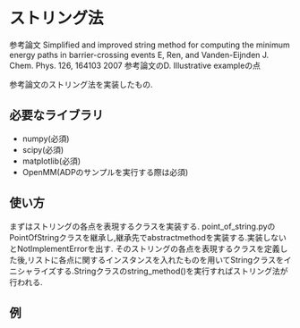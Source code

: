 # ストリング法
参考論文
Simplified and improved string method for computing the minimum energy paths in barrier-crossing events
E, Ren, and Vanden-Eijnden
J. Chem. Phys. 126, 164103  2007
参考論文のD. Illustrative exampleの点

参考論文のストリング法を実装したもの.

## 必要なライブラリ
- numpy(必須)
- scipy(必須)
- matplotlib(必須)
- OpenMM(ADPのサンプルを実行する際は必須)

## 使い方
まずはストリングの各点を表現するクラスを実装する.
point_of_string.pyのPointOfStringクラスを継承し,継承先でabstractmethodを実装する.実装しないとNotImplementErrorを出す.
そのストリングの各点を表現するクラスを定義した後,リストに各点に関するインスタンスを入れたものを用いてStringクラスをイニシャライズする.Stringクラスのstring_method()を実行すればストリング法が行われる.

## 例
